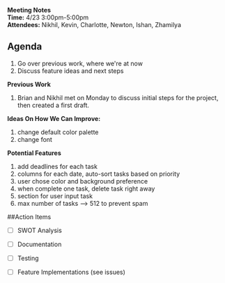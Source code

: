 **Meeting Notes**\
**Time:** 4/23 3:00pm-5:00pm\
**Attendees:** Nikhil, Kevin, Charlotte, Newton, Ishan, Zhamilya

## Agenda
1. Go over previous work, where we're at now
2. Discuss feature ideas and next steps

**Previous Work**
1. Brian and Nikhil met on Monday to discuss initial steps for the project, then created a first draft.

**Ideas On How We Can Improve:**
1. change default color palette
2. change font

**Potential Features**
1. add deadlines for each task
2. columns for each date, auto-sort tasks based on priority
3. user chose color and background preference
4. when complete one task, delete task right away
5. section for user input task
6. max number of tasks --> 512 to prevent spam

##Action Items
- [ ] SWOT Analysis
- [ ] Documentation
- [ ] Testing
- [ ] Feature Implementations (see issues)

